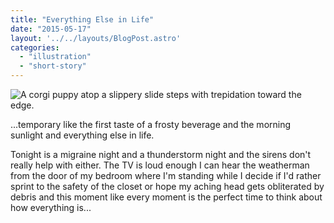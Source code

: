 ```yaml
---
title: "Everything Else in Life"
date: "2015-05-17"
layout: '../../layouts/BlogPost.astro'
categories: 
  - "illustration"
  - "short-story"
---
```


![A corgi puppy atop a slippery slide steps with trepidation toward the edge.](/assets/images/Week-23.png)

...temporary like the first taste of a frosty beverage and the morning sunlight and everything else in life.

Tonight is a migraine night and a thunderstorm night and the sirens don't really help with either. The TV is loud enough I can hear the weatherman from the door of my bedroom where I'm standing while I decide if I'd rather sprint to the safety of the closet or hope my aching head gets obliterated by debris and this moment like every moment is the perfect time to think about how everything is...
